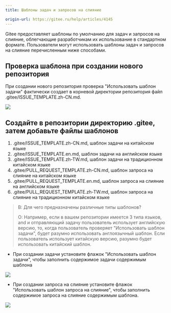 ```yaml
---
title: Шаблоны задач и запросов на слияние

origin-url: https://gitee.ru/help/articles/4145
---
```


Gitee предоставляет шаблоны по умолчанию для задач и запросов на слияние, облегчающие разработчикам их использование в стандартном формате. Пользователи могут использовать шаблоны задач и запросов на слияние перечисленным ниже способами.

## Проверка шаблона при создании нового репозитория

При создании нового репозитория проверка "Использовать шаблон задачи" фактически создает в корневой директории репозитория файл .gitee/ISSUE_TEMPLATE.zh-CN.md.

![](Issue%E5%92%8CPullRequest%E6%A8%A1%E6%9D%BF.assets/image.png)

## Создайте в репозитории директорию .gitee, затем добавьте файлы шаблонов

1. .gitee/ISSUE_TEMPLATE.zh-CN.md, шаблон задачи на китайском языке
2. .gitee/ISSUE_TEMPLATE.en.md, шаблон задачи на английском языке
3. .gitee/ISSUE_TEMPLATE.zh-TW.md, шаблон задачи на традиционном китайском языке
4. .gitee/PULL_REQUEST_TEMPLATE.zh-CN.md, шаблон запроса на слияние на китайском языке
5. .gitee/PULL_REQUEST_TEMPLATE.en.md, шаблон запроса на слияние на английском языке
6. .gitee/PULL_REQUEST_TEMPLATE.zh-TW.md, шаблон запроса на слияние на традиционном китайском языке

> В: Для чего предназначены различные типы шаблонов?
>
> О: Например, если в вашем репозитории имеется 3 типа языков, and и отправляющий задачу пользователь использует английскую версию, то, когда пользователь проверяет "Использовать шаблон задачи", будет разумно использовать англоязычный шаблон. Если пользователь использует китайскую версию, разумно будет использовать китайский шаблон.

- При создании задачи установите флажок "Использовать шаблон задачи", чтобы заполнить содержимое задачи содержимым шаблона

![](Issue%E5%92%8CPullRequest%E6%A8%A1%E6%9D%BF.assets/image-1.png)

- При создании запроса на слияние установите флажок "Использовать шаблон запроса на слияние", чтобы заполнить содержимое запроса на слияние содержимым шаблона.

![](Issue%E5%92%8CPullRequest%E6%A8%A1%E6%9D%BF.assets/image-2.png)